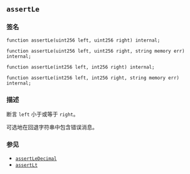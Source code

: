 ## `assertLe`

### 签名

```solidity
function assertLe(uint256 left, uint256 right) internal;
```

```solidity
function assertLe(uint256 left, uint256 right, string memory err) internal;
```

```solidity
function assertLe(int256 left, int256 right) internal;
```

```solidity
function assertLe(int256 left, int256 right, string memory err) internal;
```

### 描述

断言 `left` 小于或等于 `right`。

可选地在回退字符串中包含错误消息。

### 参见

- [`assertLeDecimal`](./assertLeDecimal.md)
- [`assertLt`](./assertLt.md)